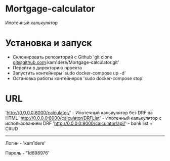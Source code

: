 # Mortgage-calculator
Ипотечный калькулятор

# Установка и запуск
+ Склонировать репозиторий с Github
'git clone git@github.com:kam1dere/Mortgage-calculator.git'
+ Перейти в директорию проекта
+ Запустить контейнеры
'sudo docker-compose up -d'
+ Остановка работы контейнеров
'sudo docker-compose stop'

# URL
'http://0.0.0.0:8000/calculator/' - Ипотечный калькулятор без DRF на HTML
'http://0.0.0.0:8000/calculator/DRFList' - Ипотечный калькулятор с использованием DRF
'http://0.0.0.0:8000/calculator/api/' - bank list + CRUD

____
Логин - 'kam1dere'

Пароль - '1d898976'